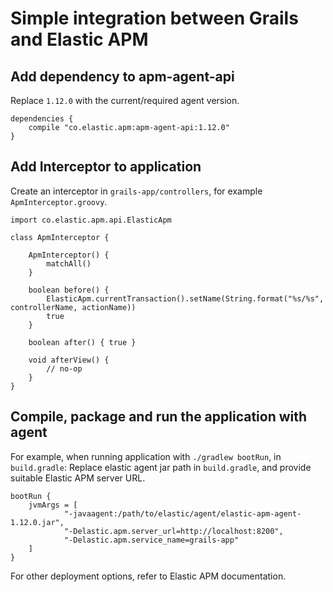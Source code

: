 # Simple integration between Grails and Elastic APM

## Add dependency to apm-agent-api

Replace `1.12.0` with the current/required agent version.
```
dependencies {
    compile "co.elastic.apm:apm-agent-api:1.12.0"
}
```

## Add Interceptor to application

Create an interceptor in `grails-app/controllers`, for example `ApmInterceptor.groovy`.

```
import co.elastic.apm.api.ElasticApm

class ApmInterceptor {

    ApmInterceptor() {
        matchAll()
    }

    boolean before() {
        ElasticApm.currentTransaction().setName(String.format("%s/%s", controllerName, actionName))
        true
    }

    boolean after() { true }

    void afterView() {
        // no-op
    }
}
```

## Compile, package and run the application with agent

For example, when running application with `./gradlew bootRun`, in `build.gradle`:
Replace elastic agent jar path in `build.gradle`, and provide suitable Elastic APM server URL.
```
bootRun {
    jvmArgs = [
            "-javaagent:/path/to/elastic/agent/elastic-apm-agent-1.12.0.jar",
            "-Delastic.apm.server_url=http://localhost:8200",
            "-Delastic.apm.service_name=grails-app"
    ]
}
```

For other deployment options, refer to Elastic APM documentation.
